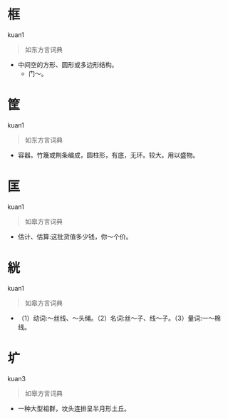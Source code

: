 # 框
kuan1
> 如东方言词典
- 中间空的方形、圆形或多边形结构。
  - 门～。

# 筐
kuan1
> 如东方言词典
- 容器。竹篾或荆条编成，圆柱形，有底，无环。较大。用以盛物。

# 匡
kuan1
> 如皋方言词典
- 估计、估算:这批货值多少钱，你～个价。

# 絖
kuan1
> 如皋方言词典
- （1）动词:～丝线、～头绳。（2）名词:丝～子、线～子。（3）量词:一～棉线。

# 圹
kuan3
> 如皋方言词典
- 一种大型祖群，坟头连排呈半月形土丘。
